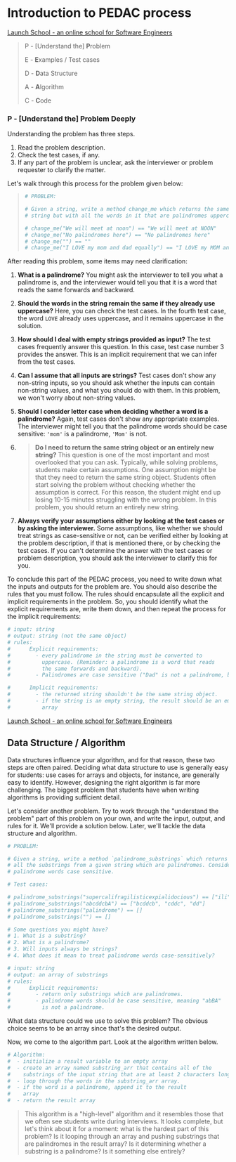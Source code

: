 # Introduction to PEDAC process

[Launch School - an online school for Software Engineers](https://launchschool.com/lessons/85376b6d/assignments/2c1146ee)

> P - [Understand the] **P**roblem
>
> E - **E**xamples / Test cases
>
> D - **D**ata Structure
>
> A - **A**lgorithm
>
> C - **C**ode

### P \- \[Understand the\] **P**roblem Deeply

Understanding the problem has three steps.

1.  Read the problem description.
2.  Check the test cases, if any.
3.  If any part of the problem is unclear, ask the interviewer or problem requester to clarify the matter.

Let's walk through this process for the problem given below:

> ```ruby
> # PROBLEM:
> 
> # Given a string, write a method change_me which returns the same
> # string but with all the words in it that are palindromes uppercased.
> 
> # change_me("We will meet at noon") == "We will meet at NOON"
> # change_me("No palindromes here") == "No palindromes here"
> # change_me("") == ""
> # change_me("I LOVE my mom and dad equally") == "I LOVE my MOM and DAD equally"
> ```

After reading this problem, some items may need clarification:

1.  **What is a palindrome?** You might ask the interviewer to tell you what a palindrome is, and the interviewer would tell you that it is a word that reads the same forwards and backward.

2.  **Should the words in the string remain the same if they already use uppercase?** Here, you can check the test cases. In the fourth test case, the word `LOVE` already uses uppercase, and it remains uppercase in the solution.

3.  **How should I deal with empty strings provided as input?** The test cases frequently answer this question. In this case, test case number 3 provides the answer. This is an implicit requirement that we can infer from the test cases.

4.  **Can I assume that all inputs are strings?** Test cases don't show any non\-string inputs, so you should ask whether the inputs can contain non\-string values, and what you should do with them. In this problem, we won't worry about non\-string values.

5.  **Should I consider letter case when deciding whether a word is a palindrome?** Again, test cases don't show any appropriate examples. The interviewer might tell you that the palindrome words should be case sensitive: `'mom'` is a palindrome, `'Mom'` is not.

6.  > **Do I need to return the same string object or an entirely new string?** This question is one of the most important and most overlooked that you can ask. Typically, while solving problems, students make certain assumptions. One assumption might be that they need to return the same string object. Students often start solving the problem without checking whether the assumption is correct. For this reason, the student might end up losing 10\-15 minutes struggling with the wrong problem. In this problem, you should return an entirely new string.

7.  **Always verify your assumptions either by looking at the test cases or by asking the interviewer.** Some assumptions, like whether we should treat strings as case\-sensitive or not, can be verified either by looking at the problem description, if that is mentioned there, or by checking the test cases. If you can't determine the answer with the test cases or problem description, you should ask the interviewer to clarify this for you.

To conclude this part of the PEDAC process, you need to write down what the inputs and outputs for the problem are. You should also describe the rules that you must follow. The rules should encapsulate all the explicit and implicit requirements in the problem. So, you should identify what the explicit requirements are, write them down, and then repeat the process for the implicit requirements:

```ruby
# input: string
# output: string (not the same object)
# rules:
#      Explicit requirements:
#        - every palindrome in the string must be converted to
#          uppercase. (Reminder: a palindrome is a word that reads
#          the same forwards and backward).
#        - Palindromes are case sensitive ("Dad" is not a palindrome, but "dad" is.)

#      Implicit requirements:
#        - the returned string shouldn't be the same string object.
#        - if the string is an empty string, the result should be an empty
#          array
```

[Launch School - an online school for Software Engineers](https://launchschool.com/lessons/85376b6d/assignments/2c1146ee)



## Data Structure / Algorithm

Data structures influence your algorithm, and for that reason, these two steps are often paired. Deciding what data structure to use is generally easy for students: use cases for arrays and objects, for instance, are generally easy to identify. However, designing the right algorithm is far more challenging. The biggest problem that students have when writing algorithms is providing sufficient detail.

Let's consider another problem. Try to work through the "understand the problem" part of this problem on your own, and write the input, output, and rules for it. We'll provide a solution below. Later, we'll tackle the data structure and algorithm.

```ruby
# PROBLEM:

# Given a string, write a method `palindrome_substrings` which returns
# all the substrings from a given string which are palindromes. Consider
# palindrome words case sensitive.

# Test cases:

# palindrome_substrings("supercalifragilisticexpialidocious") == ["ili"]
# palindrome_substrings("abcddcbA") == ["bcddcb", "cddc", "dd"]
# palindrome_substrings("palindrome") == []
# palindrome_substrings("") == []
```

```ruby
# Some questions you might have?
# 1. What is a substring?
# 2. What is a palindrome?
# 3. Will inputs always be strings?
# 4. What does it mean to treat palindrome words case-sensitively?

# input: string
# output: an array of substrings
# rules:
#      Explicit requirements:
#        - return only substrings which are palindromes.
#        - palindrome words should be case sensitive, meaning "abBA"
#          is not a palindrome.
```

What data structure could we use to solve this problem? The obvious choice seems to be an array since that's the desired output.

Now, we come to the algorithm part. Look at the algorithm written below.

```ruby
# Algorithm:
#  - initialize a result variable to an empty array
#  - create an array named substring_arr that contains all of the
#    substrings of the input string that are at least 2 characters long.
#  - loop through the words in the substring_arr array.
#  - if the word is a palindrome, append it to the result
#    array
#  - return the result array
```

> This algorithm is a "high\-level" algorithm and it resembles those that we often see students write during interviews. It looks complete, but let's think about it for a moment: what is the hardest part of this problem? Is it looping through an array and pushing substrings that are palindromes in the result array? Is it determining whether a substring is a palindrome? Is it something else entirely?

